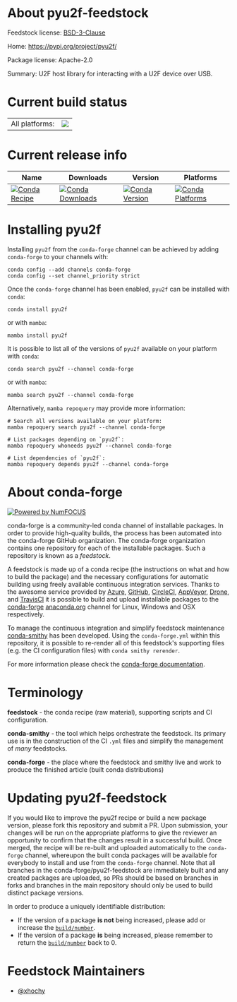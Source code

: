 About pyu2f-feedstock
=====================

Feedstock license: [BSD-3-Clause](https://github.com/conda-forge/pyu2f-feedstock/blob/main/LICENSE.txt)

Home: https://pypi.org/project/pyu2f/

Package license: Apache-2.0

Summary: U2F host library for interacting with a U2F device over USB.

Current build status
====================


<table><tr><td>All platforms:</td>
    <td>
      <a href="https://dev.azure.com/conda-forge/feedstock-builds/_build/latest?definitionId=9603&branchName=main">
        <img src="https://dev.azure.com/conda-forge/feedstock-builds/_apis/build/status/pyu2f-feedstock?branchName=main">
      </a>
    </td>
  </tr>
</table>

Current release info
====================

| Name | Downloads | Version | Platforms |
| --- | --- | --- | --- |
| [![Conda Recipe](https://img.shields.io/badge/recipe-pyu2f-green.svg)](https://anaconda.org/conda-forge/pyu2f) | [![Conda Downloads](https://img.shields.io/conda/dn/conda-forge/pyu2f.svg)](https://anaconda.org/conda-forge/pyu2f) | [![Conda Version](https://img.shields.io/conda/vn/conda-forge/pyu2f.svg)](https://anaconda.org/conda-forge/pyu2f) | [![Conda Platforms](https://img.shields.io/conda/pn/conda-forge/pyu2f.svg)](https://anaconda.org/conda-forge/pyu2f) |

Installing pyu2f
================

Installing `pyu2f` from the `conda-forge` channel can be achieved by adding `conda-forge` to your channels with:

```
conda config --add channels conda-forge
conda config --set channel_priority strict
```

Once the `conda-forge` channel has been enabled, `pyu2f` can be installed with `conda`:

```
conda install pyu2f
```

or with `mamba`:

```
mamba install pyu2f
```

It is possible to list all of the versions of `pyu2f` available on your platform with `conda`:

```
conda search pyu2f --channel conda-forge
```

or with `mamba`:

```
mamba search pyu2f --channel conda-forge
```

Alternatively, `mamba repoquery` may provide more information:

```
# Search all versions available on your platform:
mamba repoquery search pyu2f --channel conda-forge

# List packages depending on `pyu2f`:
mamba repoquery whoneeds pyu2f --channel conda-forge

# List dependencies of `pyu2f`:
mamba repoquery depends pyu2f --channel conda-forge
```


About conda-forge
=================

[![Powered by
NumFOCUS](https://img.shields.io/badge/powered%20by-NumFOCUS-orange.svg?style=flat&colorA=E1523D&colorB=007D8A)](https://numfocus.org)

conda-forge is a community-led conda channel of installable packages.
In order to provide high-quality builds, the process has been automated into the
conda-forge GitHub organization. The conda-forge organization contains one repository
for each of the installable packages. Such a repository is known as a *feedstock*.

A feedstock is made up of a conda recipe (the instructions on what and how to build
the package) and the necessary configurations for automatic building using freely
available continuous integration services. Thanks to the awesome service provided by
[Azure](https://azure.microsoft.com/en-us/services/devops/), [GitHub](https://github.com/),
[CircleCI](https://circleci.com/), [AppVeyor](https://www.appveyor.com/),
[Drone](https://cloud.drone.io/welcome), and [TravisCI](https://travis-ci.com/)
it is possible to build and upload installable packages to the
[conda-forge](https://anaconda.org/conda-forge) [anaconda.org](https://anaconda.org/)
channel for Linux, Windows and OSX respectively.

To manage the continuous integration and simplify feedstock maintenance
[conda-smithy](https://github.com/conda-forge/conda-smithy) has been developed.
Using the ``conda-forge.yml`` within this repository, it is possible to re-render all of
this feedstock's supporting files (e.g. the CI configuration files) with ``conda smithy rerender``.

For more information please check the [conda-forge documentation](https://conda-forge.org/docs/).

Terminology
===========

**feedstock** - the conda recipe (raw material), supporting scripts and CI configuration.

**conda-smithy** - the tool which helps orchestrate the feedstock.
                   Its primary use is in the construction of the CI ``.yml`` files
                   and simplify the management of *many* feedstocks.

**conda-forge** - the place where the feedstock and smithy live and work to
                  produce the finished article (built conda distributions)


Updating pyu2f-feedstock
========================

If you would like to improve the pyu2f recipe or build a new
package version, please fork this repository and submit a PR. Upon submission,
your changes will be run on the appropriate platforms to give the reviewer an
opportunity to confirm that the changes result in a successful build. Once
merged, the recipe will be re-built and uploaded automatically to the
`conda-forge` channel, whereupon the built conda packages will be available for
everybody to install and use from the `conda-forge` channel.
Note that all branches in the conda-forge/pyu2f-feedstock are
immediately built and any created packages are uploaded, so PRs should be based
on branches in forks and branches in the main repository should only be used to
build distinct package versions.

In order to produce a uniquely identifiable distribution:
 * If the version of a package **is not** being increased, please add or increase
   the [``build/number``](https://docs.conda.io/projects/conda-build/en/latest/resources/define-metadata.html#build-number-and-string).
 * If the version of a package **is** being increased, please remember to return
   the [``build/number``](https://docs.conda.io/projects/conda-build/en/latest/resources/define-metadata.html#build-number-and-string)
   back to 0.

Feedstock Maintainers
=====================

* [@xhochy](https://github.com/xhochy/)

